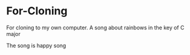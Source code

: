# For-Cloning

For cloning to my own computer.
A song about rainbows in the key of C major

 The song is happy song
